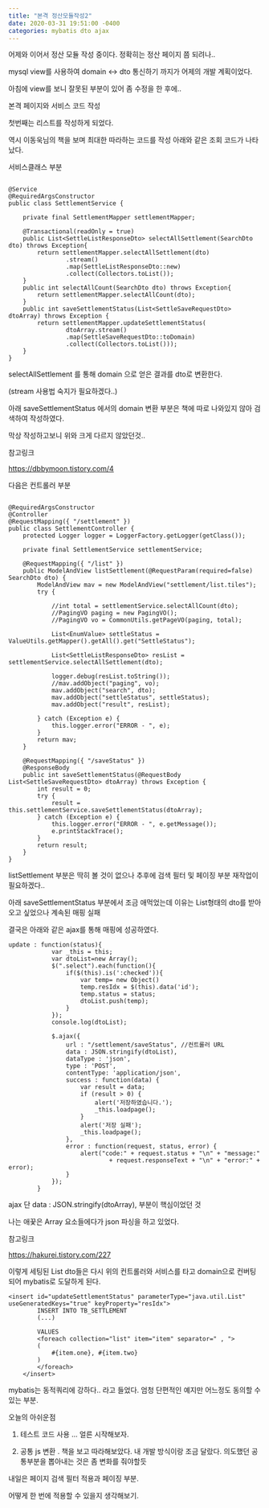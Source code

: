 ```yaml
---
title: "본격 정산모듈작성2"
date: 2020-03-31 19:51:00 -0400
categories: mybatis dto ajax
---
```


어제와 이어서 정산 모듈 작성 중이다. 정확히는 정산 페이지 쯤 되려나..

mysql view를 사용하여 domain <-> dto 통신하기 까지가 어제의 개발 계획이었다.

아침에 view를 보니 잘못된 부분이 있어 좀 수정을 한 후에..

본격 페이지와 서비스 코드 작성

첫번째는 리스트를 작성하게 되었다.

역시 이동욱님의 책을 보며 최대한 따라하는 코드를 작성 아래와 같은 조회 코드가 나타났다.

서비스클래스 부분


```

@Service
@RequiredArgsConstructor
public class SettlementService {
	
	private final SettlementMapper settlementMapper;
	
	@Transactional(readOnly = true)
	public List<SettleListResponseDto> selectAllSettlement(SearchDto dto) throws Exception{
		return settlementMapper.selectAllSettlement(dto)
				.stream()
				.map(SettleListResponseDto::new)
				.collect(Collectors.toList());
	}
	public int selectAllCount(SearchDto dto) throws Exception{
		return settlementMapper.selectAllCount(dto);
	}
	public int saveSettlementStatus(List<SettleSaveRequestDto> dtoArray) throws Exception {
		return settlementMapper.updateSettlementStatus(
				dtoArray.stream()
				.map(SettleSaveRequestDto::toDomain)
				.collect(Collectors.toList()));
	}
}

```
selectAllSettlement 를 통해 domain 으로 얻은 결과를 dto로 변환한다.

(stream 사용법 숙지가 필요하겠다..)

아래 saveSettlementStatus 에서의 domain 변환 부분은 책에 따로 나와있지 않아 검색하여 작성하였다.

막상 작성하고보니 위와 크게 다르지 않았던것..

참고링크

https://dbbymoon.tistory.com/4


다음은 컨트롤러 부분


```

@RequiredArgsConstructor
@Controller
@RequestMapping({ "/settlement" })
public class SettlementController {
	protected Logger logger = LoggerFactory.getLogger(getClass());
	
	private final SettlementService settlementService;
	
	@RequestMapping({ "/list" })
	public ModelAndView listSettlement(@RequestParam(required=false) SearchDto dto) {
		ModelAndView mav = new ModelAndView("settlement/list.tiles");
		try {	

			//int total = settlementService.selectAllCount(dto);
			//PagingVO paging = new PagingVO();		
			//PagingVO vo = CommonUtils.getPageVO(paging, total);
			
			List<EnumValue> settleStatus = ValueUtils.getMapper().getAll().get("SettleStatus");
			
			List<SettleListResponseDto> resList = settlementService.selectAllSettlement(dto);
			
			logger.debug(resList.toString());
			//mav.addObject("paging", vo);			
			mav.addObject("search", dto);	
			mav.addObject("settleStatus", settleStatus);
			mav.addObject("result", resList);
			
		} catch (Exception e) {
			this.logger.error("ERROR - ", e);
		}
		return mav;
	}	
	
	@RequestMapping({ "/saveStatus" })
	@ResponseBody
	public int saveSettlementStatus(@RequestBody List<SettleSaveRequestDto> dtoArray) throws Exception {
		int result = 0;
		try {
			result = this.settlementService.saveSettlementStatus(dtoArray);
		} catch (Exception e) {
			this.logger.error("ERROR - ", e.getMessage());
			e.printStackTrace();
		}
		return result;
	}
}

```

listSettlement 부분은 딱히 볼 것이 없으나 추후에 검색 필터 및 페이징 부분 재작업이 필요하겠다..

아래 saveSettlementStatus 부분에서 조금 애먹었는데 이유는 List형태의 dto를 받아오고 싶었으나 계속된 매핑 실패

결국은 아래와 같은 ajax를 통해 매핑에 성공하였다.

```
update : function(status){	
			var _this = this;
			var dtoList=new Array();
			$(".select").each(function(){
				if($(this).is(':checked')){
					var temp= new Object()
					temp.resIdx = $(this).data('id');
					temp.status = status;
					dtoList.push(temp);
				}					
			});
			console.log(dtoList);
			
			$.ajax({
				url : "/settlement/saveStatus", //컨트롤러 URL
				data : JSON.stringify(dtoList),
				dataType : 'json',
				type : 'POST',
				contentType: 'application/json',
				success : function(data) {
					var result = data;
					if (result > 0) {
						alert('저장하였습니다.');
						_this.loadpage();
					}
					alert('저장 실패');
					_this.loadpage();
				},
				error : function(request, status, error) {
					alert("code:" + request.status + "\n" + "message:"
							+ request.responseText + "\n" + "error:" + error);
				}
			});			
		}
```

ajax 단 data : JSON.stringify(dtoArray), 부분이 핵심이었던 것

나는 애꿎은 Array 요소들에다가 json 파싱을 하고 있었다.


참고링크

https://hakurei.tistory.com/227



이렇게 세팅된 List dto들은 다시 위의 컨트롤러와 서비스를 타고 domain으로 컨버팅 되어 mybatis로 도달하게 된다.

```
<insert id="updateSettlementStatus" parameterType="java.util.List" useGeneratedKeys="true" keyProperty="resIdx">
		INSERT INTO TB_SETTLEMENT
		(...)
		
		VALUES
		<foreach collection="list" item="item" separator=" , ">
		(		
            #{item.one}, #{item.two}      
        )
        </foreach>
    </insert>
```
mybatis는 동적쿼리에 강하다.. 라고 들었다. 엄청 단편적인 예지만 어느정도 동의할 수 있는 부분.


오늘의 아쉬운점

1. 테스트 코드 사용 ... 얼른 시작해보자.

2. 공통 js 변환 . 책을 보고 따라해보았다. 내 개발 방식이랑 조금 달랐다. 의도했던 공통부분을 뽑아내는 것은 좀 변화를 줘야할듯



내일은 페이지 검색 필터 적용과 페이징 부분.

어떻게 한 번에 적용할 수 있을지 생각해보기.
